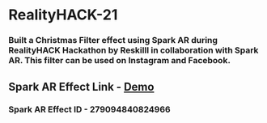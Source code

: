 # RealityHACK-21
### Built a Christmas Filter effect using Spark AR during RealityHACK Hackathon by Reskilll in collaboration with Spark AR. This filter can be used on Instagram and Facebook.
 
## Spark AR Effect Link - [Demo](https://www.instagram.com/ar/279094840824966/?ch=Yzc4ZTMwNWJjOWM1Y2EzYzhhMTY4ZjJjYjliMWMzYTA%3D)

### Spark AR Effect ID - 279094840824966

